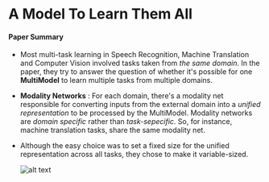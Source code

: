 # A Model To Learn Them All

#### Paper Summary

* Most multi-task learning in Speech Recognition, Machine Translation and Computer Vision involved tasks taken from *the same domain*. In the paper, they try to answer the question of whether it's possible for one **MultiModel** to learn multiple tasks from multiple domains.

* **Modality Networks** : For each domain, there's a modality net responsible for converting inputs from the external domain into a *unified representation* to be processed by the MultiModel. Modality networks are *domain specific* rather than *task-sepecific*. So, for instance, machine translation tasks, share the same modality net.

* Although the easy choice was to set a fixed size for the unified representation across all tasks, they chose to make it variable-sized.

    ![alt text](https://adriancolyer.files.wordpress.com/2018/01/one-model-fig-2.jpeg?w=640)
